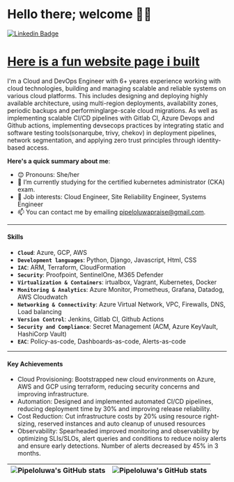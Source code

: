 # Hello there; welcome 👋🏾

 [![Linkedin Badge](https://img.shields.io/badge/-pipeloluwa-blue?style=for-the-badge&logo=Linkedin&logoColor=white&link=https://www.linkedin.com/in/praiseadebayo)](https://www.linkedin.com/in/praiseadebayo) 

 # [Here is a fun website page i built](https://work-up.netlify.app/)

I'm a Cloud and DevOps Engineer with 6+ yeares experience working with cloud technologies, building and managing scalable and reliable systems on various cloud platforms. This includes designing and deploying highly available architecture, using multi-region deployments, availability zones, periodic backups and  performinglarge-scale cloud migrations. As well as implementing scalable CI/CD pipelines with  Gitlab CI, Azure Devops and Github actions, implementing devsecops practices  by integrating static and software testing tools(sonarqube, trivy, chekov) in deployment pipelines, network segmentation, and applying zero trust principles through identity-based access.

**Here's a quick summary about me**:

- 😊 Pronouns: She/her
- 🌱 I’m currently studying for the certified kubernetes administrator (CKA) exam.
- 💼 Job interests: Cloud Engineer, Site Reliability Engineer, Systems Engineer
- 📫 You can contact me by emailing pipeloluwapraise@gmail.com.
---

#### Skills
- **`Cloud`**: Azure, GCP, AWS
- **`Development languages`**: Python, Django, Javascript, Html, CSS
- **`IAC`**: ARM, Terraform, CloudFormation
- **`Security`**: Proofpoint, SentinelOne, M365 Defender
- **`Virtualization & Containers`**: irtualbox, Vagrant, Kubernetes, Docker
- **`Monitoring & Analytics`**: Azure Monitor, Prometheus, Grafana, Datadog, AWS Cloudwatch
- **`Networking & Connectivity`**: Azure Virtual Network, VPC, Firewalls, DNS, Load balancing
- **`Version Control`**: Jenkins, Gitlab CI, Github Actions
- **`Security and Compliance`**: Secret Management (ACM, Azure KeyVault, HashiCorp Vault)
- **`EAC`**: Policy-as-code, Dashboards-as-code, Alerts-as-code

---

#### Key Achievements
- Cloud Provisioning: Bootstrapped new cloud environments on Azure, AWS and GCP using terraform, reducing security concerns and improving infrastructure.
- Automation: Designed and implemented automated CI/CD pipelines, reducing deployment time by 30% and improving release reliability.
- Cost Reduction: Cut infrastructure costs by 20% using resource right-sizing, reserved instances and auto cleanup of unused resources
- Observability: Spearheaded improved monitoring and observability by optimizing SLIs/SLOs, alert queries and conditions to reduce noisy alerts and ensure early detections. Number of alerts decreased by 45% in 3 months.



| <img align="center" src="https://github-readme-stats.vercel.app/api?username=pipeloluwadebayo&show_icons=true&include_all_commits=true&hide_border=true" alt="Pipeloluwa's GitHub stats" /> | <img align="center" src="https://github-readme-stats.vercel.app/api/top-langs/?username=pipeloluwadebayo&langs_count=8&layout=compact&hide_border=true" alt="Pipeloluwa's GitHub stats" /> |
| ------------- | ------------- |

<!---
pipeloluwadebayo/pipeloluwadebayo is a ✨ special ✨ repository because its `README.md` (this file) appears on your GitHub profile.
You can click the Preview link to take a look at your changes.
--->
